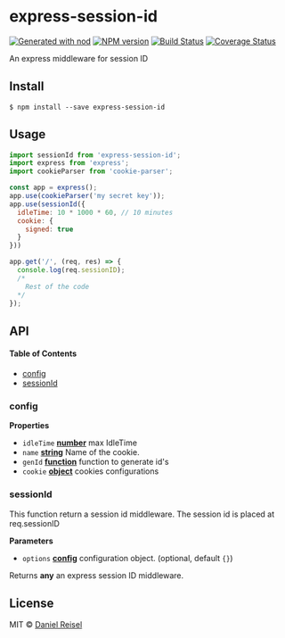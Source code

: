 # express-session-id

[![Generated with nod](https://img.shields.io/badge/generator-nod-2196F3.svg?style=flat-square)](https://github.com/diegohaz/nod)
[![NPM version](https://img.shields.io/npm/v/express-session-id.svg?style=flat-square)](https://npmjs.org/package/express-session-id)
[![Build Status](https://img.shields.io/travis/dreisel/express-session-id/master.svg?style=flat-square)](https://travis-ci.org/dreisel/express-session-id) [![Coverage Status](https://img.shields.io/codecov/c/github/dreisel/express-session-id/master.svg?style=flat-square)](https://codecov.io/gh/dreisel/express-session-id/branch/master)

An express middleware for session ID

## Install

    $ npm install --save express-session-id

## Usage

```js
import sessionId from 'express-session-id';
import express from 'express';
import cookieParser from 'cookie-parser';

const app = express();
app.use(cookieParser('my secret key'));
app.use(sessionId({
  idleTime: 10 * 1000 * 60, // 10 minutes
  cookie: {
    signed: true
  }
}))

app.get('/', (req, res) => {
  console.log(req.sessionID);
  /*
    Rest of the code
  */
});
```

## API

<!-- Generated by documentation.js. Update this documentation by updating the source code. -->

#### Table of Contents

-   [config](#config)
-   [sessionId](#sessionid)

### config

**Properties**

-   `idleTime` **[number](https://developer.mozilla.org/docs/Web/JavaScript/Reference/Global_Objects/Number)** max IdleTime
-   `name` **[string](https://developer.mozilla.org/docs/Web/JavaScript/Reference/Global_Objects/String)** Name of the cookie.
-   `genId` **[function](https://developer.mozilla.org/docs/Web/JavaScript/Reference/Statements/function)** function to generate id's
-   `cookie` **[object](https://developer.mozilla.org/docs/Web/JavaScript/Reference/Global_Objects/Object)** cookies configurations

### sessionId

This function return a session id middleware.
The session id is placed at req.sessionID

**Parameters**

-   `options` **[config](#config)** configuration object. (optional, default `{}`)

Returns **any** an express session ID middleware.

## License

MIT © [Daniel Reisel](https://github.com/dreisel)
